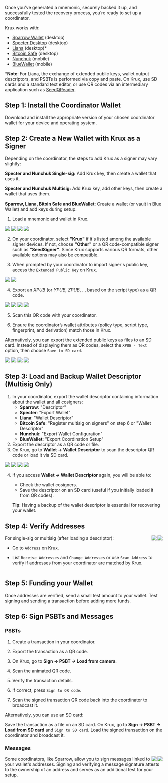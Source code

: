 Once you've generated a mnemonic, securely backed it up, and successfully tested the recovery process, you’re ready to set up a coordinator.

Krux works with:

- [Sparrow Wallet](https://www.sparrowwallet.com/) (desktop)
- [Specter Desktop](https://specter.solutions/) (desktop)
- [Liana](https://wizardsardine.com/liana/) (desktop)*
- [Bitcoin Safe](https://bitcoin-safe.org/) (desktop)
- [Nunchuk](https://nunchuk.io/) (mobile)
- [BlueWallet](https://bluewallet.io/) (mobile)

***Note**: For Liana, the exchange of extended public keys, wallet output descriptors, and PSBTs is performed via copy and paste. On Krux, use SD cards and a standard text editor, or use QR codes via an intermediary application such as [SeedQReader](https://github.com/pythcoiner/SeedQReader).

## Step 1: Install the Coordinator Wallet

Download and install the appropriate version of your chosen coordinator wallet for your device and operating system.

## Step 2: Create a New Wallet with Krux as a Signer

Depending on the coordinator, the steps to add Krux as a signer may vary slightly:

**Specter and Nunchuk Single-sig:** Add Krux key, then create a wallet that uses it.

**Specter and Nunchuk Multisig:** Add Krux key, add other keys, then create a wallet that uses them.

**Sparrow, Liana, Bitoin Safe and BlueWallet**: Create a wallet (or vault in Blue Wallet) and add keys during setup.

1. Load a mnemonic and wallet in Krux.

<img src="../../../img/maixpy_amigo/load-mnemonic-seq-mnemonic-300.png" class="amigo">
<img src="../../../img/maixpy_amigo/load-mnemonic-seq-overview-300.png" class="amigo">
<img src="../../../img/maixpy_m5stickv/load-mnemonic-seq-mnemonic-250.png" class="m5stickv">
<img src="../../../img/maixpy_m5stickv/load-mnemonic-seq-overview-250.png" class="m5stickv">

2. On your coordinator, select **"Krux"** if it's listed among the available signer devices. If not, choose **"Other"** or a QR code-compatible signer such as **"SeedSigner"**. Since Krux supports various QR formats, other available options may also be compatible.

3. When prompted by your coordinator to import signer's public key, access the `Extended Public Key` on Krux.

<img src="../../../img/maixpy_amigo/extended-public-key-selected-300.png" class="amigo">
<img src="../../../img/maixpy_m5stickv/extended-public-key-selected-250.png" class="m5stickv">

4. Export an *XPUB* (or *YPUB, ZPUB*, .., based on the script type) as a QR code.

<img src="../../../img/maixpy_amigo/extended-public-key-xpub-qr-menu-selected-300.png" class="amigo">
<img src="../../../img/maixpy_amigo/extended-public-key-wsh-xpub-qr-300.png" class="amigo">
<img src="../../../img/maixpy_m5stickv/extended-public-key-xpub-qr-menu-selected-250.png" class="m5stickv">
<img src="../../../img/maixpy_m5stickv/extended-public-key-wsh-xpub-qr-250.png" class="m5stickv">

5. Scan this QR code with your coordinator.

6. Ensure the coordinator’s wallet attributes (policy type, script type, fingerprint, and derivation) match those in Krux.

Alternatively, you can export the extended public keys as files to an SD card. Instead of displaying them as QR codes, select the `XPUB - Text` option, then choose `Save to SD card`.

<img src="../../../img/maixpy_amigo/extended-public-key-menu-300.png" class="amigo">
<img src="../../../img/maixpy_amigo/extended-public-key-wsh-xpub-text-300.png" class="amigo">
<img src="../../../img/maixpy_m5stickv/extended-public-key-menu-250.png" class="m5stickv">
<img src="../../../img/maixpy_m5stickv/extended-public-key-wsh-xpub-text-250.png" class="m5stickv">

## Step 3: Load and Backup Wallet Descriptor (Multisig Only)

1. In your coordinator, export the wallet descriptor containing information about the wallet and all cosigners:
    - **Sparrow**: "Descriptor"
    - **Specter**: "Export Wallet"
    - **Liana**: "Wallet Descriptor"
    - **Bitcoin Safe**: "Register multisig on signers" on step 6 or "Wallet Descriptor"
    - **Nunchuk**: "Export Wallet Configuration"
    - **BlueWallet**: "Export Coordination Setup"
2. Export the descriptor as a QR code or file.
3. On Krux, go to **Wallet -> Wallet Descriptor** to scan the descriptor QR code or load it via SD card.

<img src="../../../img/maixpy_amigo/wallet-load-prompt-300.png" class="amigo big">
<img src="../../../img/maixpy_amigo/wallet-wsh-load-prompt-300.png" class="amigo big">
<img src="../../../img/maixpy_m5stickv/wallet-load-prompt-250.png" class="m5stickv big">
<img src="../../../img/maixpy_m5stickv/wallet-wsh-load-prompt-250.png" class="m5stickv big">

4. If you access **Wallet -> Wallet Descriptor** again, you will be able to:
    - Check the wallet cosigners.
    - Save the descriptor on an SD card (useful if you initially loaded it from QR codes).

    **Tip**: Having a backup of the wallet descriptor is essential for recovering your wallet.

## Step 4: Verify Addresses

<img src="../../../img/maixpy_m5stickv/list-address-receive-250.png"  align="right" class="m5stickv">
<img src="../../../img/maixpy_amigo/list-address-receive-300.png"  align="right" class="amigo">

For single-sig or multisig (after loading a descriptor):

- Go to `Address` on Krux.

- List `Receive Addresses` and `Change Addresses` or use `Scan Address` to verify if addresses from your coordinator are matched by Krux.

<div style="clear: both"></div>

## Step 5: Funding your Wallet

Once addresses are verified, send a small test amount to your wallet. Test signing and sending a transaction before adding more funds.

## Step 6: Sign PSBTs and Messages

### PSBTs

1. Create a transaction in your coordinator.

2. Export the transaction as a QR code.

3. On Krux, go to **Sign -> PSBT -> Load from camera**.

4. Scan the animated QR code.

5. Verify the transaction details.

6. If correct, press `Sign to QR code`.

7. Scan the signed transaction QR code back into the coordinator to broadcast it.

Alternatively, you can use an SD card:

Save the transaction as a file on an SD card. On Krux, go to **Sign -> PSBT -> Load from SD card** and `Sign to SD card`. Load the signed transaction on the coordinator and broadcast it.

### Messages

<img src="../../../img/maixpy_m5stickv/sign-message-at-address-prompt-250.png" align="right" class="m5stickv">
<img src="../../../img/maixpy_amigo/sign-message-at-address-prompt-300.png" align="right" class="amigo">

Some coordinators, like Sparrow, allow you to sign messages linked to your wallet's addresses. Signing and verifying a message signature attests to the ownership of an address and serves as an additional test for your setup.

<div style="clear: both"></div>